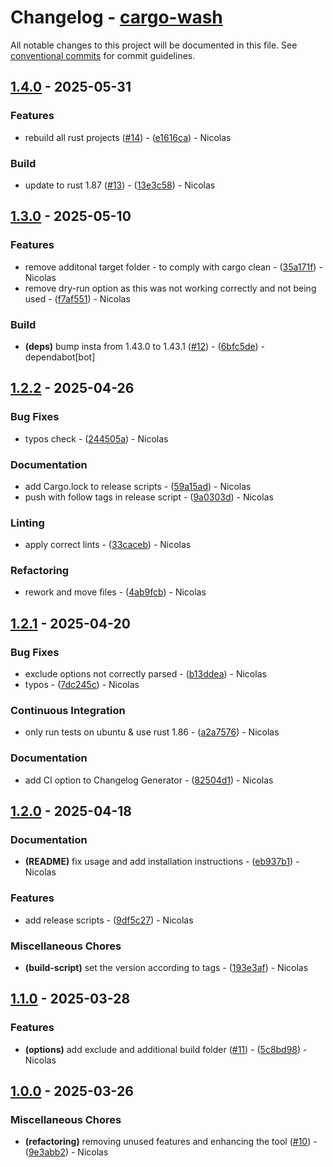# Changelog - [cargo-wash](https://github.com/bircni/cargo-wash)

All notable changes to this project will be documented in this file. See [conventional commits](https://www.conventionalcommits.org/) for commit guidelines.

## [1.4.0](https://github.com/bircni/cargo-wash/compare/1.3.0..1.4.0) - 2025-05-31

### Features

- rebuild all rust projects ([#14](https://github.com/bircni/cargo-wash/issues/14)) - ([e1616ca](https://github.com/bircni/cargo-wash/commit/e1616ca774e09d19e339e61d3aa87575c1323407)) - Nicolas

### Build

- update to rust 1.87 ([#13](https://github.com/bircni/cargo-wash/issues/13)) - ([13e3c58](https://github.com/bircni/cargo-wash/commit/13e3c582ab87c9a7107204e4c214b0802a293de4)) - Nicolas

## [1.3.0](https://github.com/bircni/cargo-wash/compare/1.2.2..1.3.0) - 2025-05-10

### Features

- remove additonal target folder - to comply with cargo clean - ([35a171f](https://github.com/bircni/cargo-wash/commit/35a171f8324a0196f24b4026d29a4b9c38e17ba3)) - Nicolas
- remove dry-run option as this was not working correctly and not being used - ([f7af551](https://github.com/bircni/cargo-wash/commit/f7af551f063dc9934fa2a38dfa30f2eec8787044)) - Nicolas

### Build

- **(deps)** bump insta from 1.43.0 to 1.43.1 ([#12](https://github.com/bircni/cargo-wash/issues/12)) - ([6bfc5de](https://github.com/bircni/cargo-wash/commit/6bfc5deba56c18037542176f139b435d8f525bd7)) - dependabot[bot]

## [1.2.2](https://github.com/bircni/cargo-wash/compare/1.2.1..1.2.2) - 2025-04-26

### Bug Fixes

- typos check - ([244505a](https://github.com/bircni/cargo-wash/commit/244505a6048f75b1f54656faa6af6af96f5edca9)) - Nicolas

### Documentation

- add Cargo.lock to release scripts - ([59a15ad](https://github.com/bircni/cargo-wash/commit/59a15ad656991d60bcddf4b67e419cc544e6f564)) - Nicolas
- push with follow tags in release script - ([9a0303d](https://github.com/bircni/cargo-wash/commit/9a0303dc32d1d73620852f752b70e63abe7fc97c)) - Nicolas

### Linting

- apply correct lints - ([33caceb](https://github.com/bircni/cargo-wash/commit/33cacebd4cc9768106a24bc1385b7ca6d69d1efb)) - Nicolas

### Refactoring

- rework and move files - ([4ab9fcb](https://github.com/bircni/cargo-wash/commit/4ab9fcb378c850b88cda7497661706b3a5bd5424)) - Nicolas

## [1.2.1](https://github.com/bircni/cargo-wash/compare/1.2.0..1.2.1) - 2025-04-20

### Bug Fixes

- exclude options not correctly parsed - ([b13ddea](https://github.com/bircni/cargo-wash/commit/b13ddea365ab59b7f89ebeffc98db394daedb551)) - Nicolas
- typos - ([7dc245c](https://github.com/bircni/cargo-wash/commit/7dc245c031e2b006639a7d83b04249153dd3ca23)) - Nicolas

### Continuous Integration

- only run tests on ubuntu & use rust 1.86 - ([a2a7576](https://github.com/bircni/cargo-wash/commit/a2a7576de12ed61af590891e15aabd8cbceb284b)) - Nicolas

### Documentation

- add CI option to Changelog Generator - ([82504d1](https://github.com/bircni/cargo-wash/commit/82504d166f8a77098d73fdaf3d4949626835a0b0)) - Nicolas

## [1.2.0](https://github.com/bircni/cargo-wash/compare/1.1.0..1.2.0) - 2025-04-18

### Documentation

- **(README)** fix usage and add installation instructions - ([eb937b1](https://github.com/bircni/cargo-wash/commit/eb937b1e58f8ac46b5ca751c932de5059f37dc13)) - Nicolas

### Features

- add release scripts - ([9df5c27](https://github.com/bircni/cargo-wash/commit/9df5c27f66d698616efa4f2bfa52a1863eb6f2d3)) - Nicolas

### Miscellaneous Chores

- **(build-script)** set the version according to tags - ([193e3af](https://github.com/bircni/cargo-wash/commit/193e3afc2400631bf651650bd7e3d90a700ad841)) - Nicolas

## [1.1.0](https://github.com/bircni/cargo-wash/compare/1.0.0..1.1.0) - 2025-03-28

### Features

- **(options)** add exclude and additional build folder ([#11](https://github.com/bircni/cargo-wash/issues/11)) - ([5c8bd98](https://github.com/bircni/cargo-wash/commit/5c8bd9874854e23f4822bc3a1483af7abd037a75)) - Nicolas

## [1.0.0](https://github.com/bircni/cargo-wash/compare/0.2.5..1.0.0) - 2025-03-26

### Miscellaneous Chores

- **(refactoring)** removing unused features and enhancing the tool ([#10](https://github.com/bircni/cargo-wash/issues/10)) - ([9e3abb2](https://github.com/bircni/cargo-wash/commit/9e3abb2e3a96c9c7cbb4567441ff9fad7748787b)) - Nicolas
